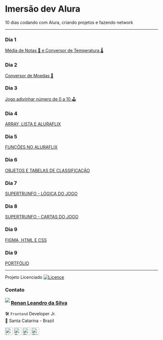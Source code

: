 # Imersão dev Alura

10 dias codando com Alura, criando projetos e fazendo network

---

### Dia 1

<a href="https://renyzeraa.github.io/imersao-dev-alura/dia-01/"> Média de Notas 🧾 e Conversor de Temperatura 🌡</a>

### Dia 2

<a href="https://renyzeraa.github.io/imersao-dev-alura/dia-02/"> Conversor de Moedas 💱 </a>

### Dia 3

<a href="https://renyzeraa.github.io/imersao-dev-alura/dia-03/"> Jogo adivinhar número de 0 a 10 🕹 </a>

### Dia 4

<a href="https://renyzeraa.github.io/imersao-dev-alura/dia-04/"> ARRAY, LISTA E ALURAFLIX </a>

### Dia 5

<a href="https://renyzeraa.github.io/imersao-dev-alura/dia-05/"> FUNÇÕES NO ALURAFLIX </a>

### Dia 6

<a href="https://renyzeraa.github.io/imersao-dev-alura/dia-06/"> OBJETOS E TABELAS DE CLASSIFICAÇÃO </a>

### Dia 7

<a href="https://renyzeraa.github.io/imersao-dev-alura/dia-07/"> SUPERTRUNFO - LÓGICA DO JOGO </a>

### Dia 8

<a href="https://renyzeraa.github.io/imersao-dev-alura/dia-08/"> SUPERTRUNFO - CARTAS DO JOGO </a>

### Dia 9

<a href="https://renyzeraa.github.io/imersao-dev-alura/dia-09/"> FIGMA, HTML E CSS </a>

### Dia 9

<a href="https://renyzeraa.github.io/imersao-dev-alura/dia-10/"> PORTFÓLIO </a>

---

Projeto Licenciado [![Licence](https://img.shields.io/github/license/Ileriayo/markdown-badges?style=for-the-badge)](./LICENSE)

### Contato

<img align="left" src="https://www.github.com/renyzeraa.png?size=150">

### [**Renan Leandro da Silva**](https://github.com/renyzeraa)

🛠 `Frontend` Developer Jr. <br>
📍 Santa Catarina - Brazil

<a href="https://www.linkedin.com/in/renyzeraa" target="_blank"><img src="https://img.shields.io/badge/LinkedIn-0077B5?style=flat&logo=linkedin&logoColor=white" alt="LinkedIn Badge" height="25"></a>&nbsp;<a href="mailto:renansilvaytb@gmail.com" target="_blank"><img src="https://img.shields.io/badge/Gmail-D14836?style=flat&logo=gmail&logoColor=white" alt="Gmail Badge" height="25"></a>&nbsp;<a href="#"><img src="https://img.shields.io/badge/Discord-%237289DA.svg?logo=discord&logoColor=white" title="renan_s#7826" alt="Discord Badge" height="25"></a>&nbsp;<a href="https://www.github.com/renyzeraa" target="_blank"><img src="https://img.shields.io/badge/GitHub-100000?style=flat&logo=github&logoColor=white" alt="GitHub Badge" height="25"></a>&nbsp;

<br clear="left"/>
